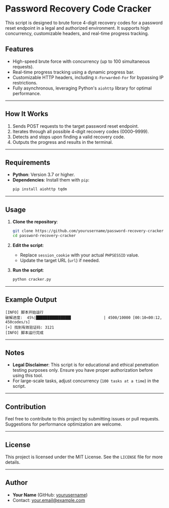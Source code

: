 
# Password Recovery Code Cracker

This script is designed to brute force 4-digit recovery codes for a password reset endpoint in a legal and authorized environment. It supports high concurrency, customizable headers, and real-time progress tracking.

## Features

- High-speed brute force with concurrency (up to 100 simultaneous requests).
- Real-time progress tracking using a dynamic progress bar.
- Customizable HTTP headers, including `X-Forwarded-For` for bypassing IP restrictions.
- Fully asynchronous, leveraging Python's `aiohttp` library for optimal performance.

---

## How It Works

1. Sends POST requests to the target password reset endpoint.
2. Iterates through all possible 4-digit recovery codes (0000–9999).
3. Detects and stops upon finding a valid recovery code.
4. Outputs the progress and results in the terminal.

---

## Requirements

- **Python**: Version 3.7 or higher.
- **Dependencies**: Install them with `pip`:
  ```bash
  pip install aiohttp tqdm
  ```

---

## Usage

1. **Clone the repository**:
   ```bash
   git clone https://github.com/yourusername/password-recovery-cracker.git
   cd password-recovery-cracker
   ```

2. **Edit the script**:
   - Replace `session_cookie` with your actual `PHPSESSID` value.
   - Update the target URL (`url`) if needed.

3. **Run the script**:
   ```bash
   python cracker.py
   ```

---

## Example Output

```plaintext
[INFO] 脚本开始运行
破解进度:  45%|███████████████▌              | 4500/10000 [00:10<00:12, 450codes/s]
[+] 找到有效验证码: 3121
[INFO] 脚本运行完成
```

---

## Notes

- **Legal Disclaimer**: This script is for educational and ethical penetration testing purposes only. Ensure you have proper authorization before using this tool.
- For large-scale tasks, adjust concurrency (`100 tasks at a time`) in the script.

---

## Contribution

Feel free to contribute to this project by submitting issues or pull requests. Suggestions for performance optimization are welcome.

---

## License

This project is licensed under the MIT License. See the `LICENSE` file for more details.

---

## Author

- **Your Name** (GitHub: [yourusername](https://github.com/yourusername))
- Contact: your.email@example.com
